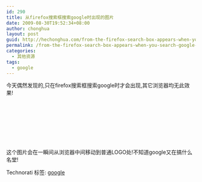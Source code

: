 ```yaml
---
id: 290
title: 从firefox搜索框搜索google时出现的图片
date: 2009-08-30T19:52:34+08:00
author: chonghua
layout: post
guid: http://hechonghua.com/from-the-firefox-search-box-appears-when-you-search-google-images/
permalink: /from-the-firefox-search-box-appears-when-you-search-google-images/
categories:
  - 其他资源
tags:
  - google
---
```

今天偶然发现的,只在firefox搜索框搜索google时才会出现,其它浏览器均无此效果!

&#160;

&#160;

&#160;

&#160;</p> 

这个图片会在一瞬间从浏览器中间移动到普通LOGO处!不知道google又在搞什么名堂!

<div class="wlWriterEditableSmartContent" id="scid:0767317B-992E-4b12-91E0-4F059A8CECA8:68200b64-1785-46e1-8a1e-a67d5c1a0833" style="padding-right: 0px; display: inline; padding-left: 0px; float: none; padding-bottom: 0px; margin: 0px; padding-top: 0px">
  Technorati 标签: <a href="http://technorati.com/tags/google" rel="tag">google</a>
</div>